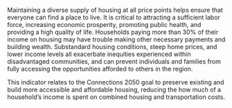 Maintaining a diverse supply of housing at all price points helps ensure that everyone can find a place to live. It is critical to attracting a sufficient labor force, increasing economic prosperity, promoting public health, and providing a high quality of life. Households paying more than 30% of their income on housing may have trouble making other necessary payments and building wealth. Substandard housing conditions, steep home prices, and lower income levels all exacerbate inequities experienced within disadvantaged communities, and can prevent individuals and families from fully accessing the opportunities afforded to others in the region.

This indicator relates to the Connections 2050 goal to preserve existing and build more accessible and affordable housing, reducing the how much of a household’s income is spent on combined housing and transportation costs.